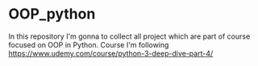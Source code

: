 # OOP_python

In this repository I'm gonna to collect all project which are part of course focused on OOP in Python.
Course I'm following https://www.udemy.com/course/python-3-deep-dive-part-4/
